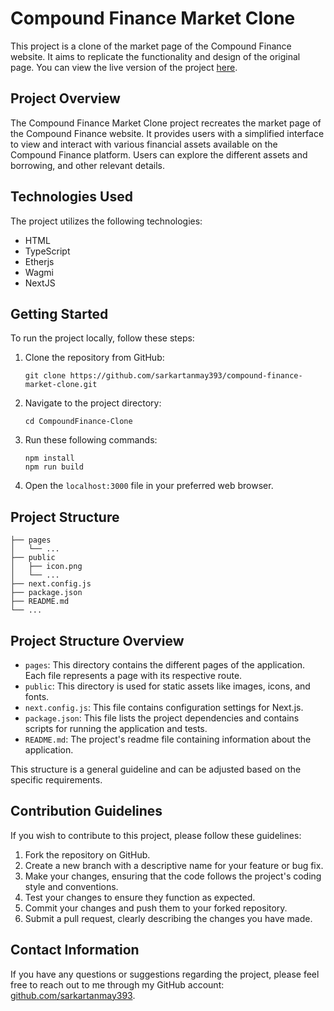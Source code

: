 # Compound Finance Market Clone

This project is a clone of the market page of the Compound Finance website. It aims to replicate the functionality and design of the original page. You can view the live version of the project [here](https://compound-finance-clone-ij1pf64vy-sarkartanmay393.vercel.app/).

## Project Overview

The Compound Finance Market Clone project recreates the market page of the Compound Finance website. It provides users with a simplified interface to view and interact with various financial assets available on the Compound Finance platform. Users can explore the different assets and borrowing, and other relevant details.

## Technologies Used

The project utilizes the following technologies:

- HTML
- TypeScript
- Etherjs
- Wagmi
- NextJS

## Getting Started

To run the project locally, follow these steps:

1. Clone the repository from GitHub:

   ```
   git clone https://github.com/sarkartanmay393/compound-finance-market-clone.git
   ```

2. Navigate to the project directory:

   ```
   cd CompoundFinance-Clone
   ```

3. Run these following commands:

   ```
   npm install
   npm run build
   ```

4. Open the `localhost:3000` file in your preferred web browser.

## Project Structure

```
├── pages
│   └── ...
├── public
│   ├── icon.png
│   └── ...
├── next.config.js
├── package.json
├── README.md
└── ...
```

## Project Structure Overview

- `pages`: This directory contains the different pages of the application. Each file represents a page with its respective route.
- `public`: This directory is used for static assets like images, icons, and fonts.
- `next.config.js`: This file contains configuration settings for Next.js.
- `package.json`: This file lists the project dependencies and contains scripts for running the application and tests.
- `README.md`: The project's readme file containing information about the application.

This structure is a general guideline and can be adjusted based on the specific requirements.

## Contribution Guidelines

If you wish to contribute to this project, please follow these guidelines:

1. Fork the repository on GitHub.
2. Create a new branch with a descriptive name for your feature or bug fix.
3. Make your changes, ensuring that the code follows the project's coding style and conventions.
4. Test your changes to ensure they function as expected.
5. Commit your changes and push them to your forked repository.
6. Submit a pull request, clearly describing the changes you have made.

## Contact Information

If you have any questions or suggestions regarding the project, please feel free to reach out to me through my GitHub account: [github.com/sarkartanmay393](https://github.com/sarkartanmay393).
